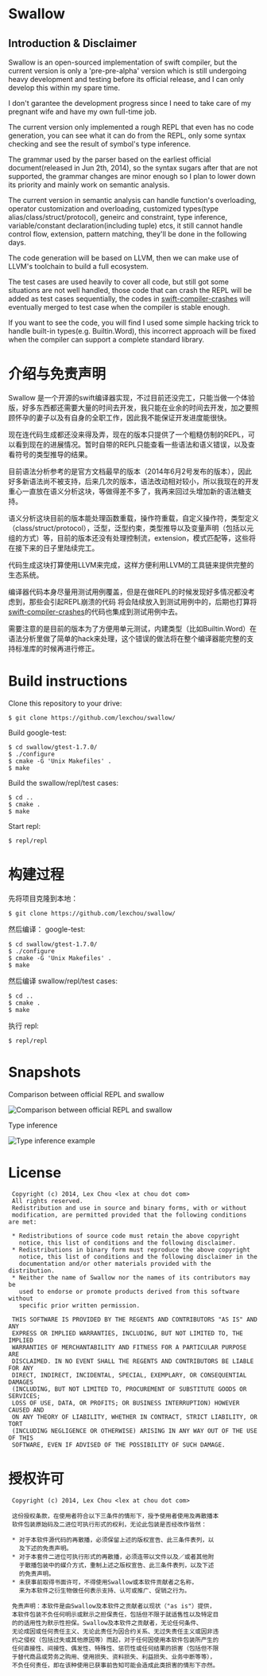 # Swallow

## Introduction & Disclaimer
Swallow is an open-sourced implementation of swift compiler, but the current version is only a 'pre-pre-alpha' version which is still undergoing heavy development and testing before its official release, and I can only develop this within my spare time.

I don't garantee the development progress since I need to take care of my pregnant wife and have my own full-time job.

The current version only implemented a rough REPL that even has no code generation, you can see what it can do from the REPL, only some syntax checking and see the result of symbol's type inference.

The grammar used by the parser based on the earliest official document(released in Jun 2th, 2014), so the syntax sugars after that are not supported, the grammar changes are minor enough so I plan to lower down its priority and mainly work on semantic analysis.

The current version in semantic analysis can handle function's overloading, operator customization and overloading, customized types(type alias/class/struct/protocol), geneirc and constraint, type inference, variable/constant declaration(including tuple) etcs, it still cannot handle control flow, extension, pattern matching, they'll be done in the following days.

The code generation will be based on LLVM, then we can make use of LLVM's toolchain to build a full ecosystem.

The test cases are used heavily to cover all code, but still got some situations are not well handled, those code that can crash the REPL will be added as test cases sequentially, the codes in [swift-compiler-crashes](https://github.com/practicalswift/swift-compiler-crashes) will eventually merged to test case when the compiler is stable enough.

If you want to see the code, you will find I used some simple hacking trick to handle built-in types(e.g. Builtin.Word), this incorrect approach will be fixed when the compiler can support a complete standard library.



# 介绍与免责声明
Swallow 是一个开源的swift编译器实现，不过目前还没完工，只能当做一个体验版，好多东西都还需要大量的时间去开发，我只能在业余的时间去开发，加之要照顾怀孕的妻子以及有自身的全职工作，因此我不能保证开发进度能很快。

现在连代码生成都还没来得及弄，现在的版本只提供了一个粗糙仿制的REPL，可以看到现在的进展情况。暂时自带的REPL只能查看一些语法和语义错误，以及查看符号的类型推导的结果。

目前语法分析参考的是官方文档最早的版本（2014年6月2号发布的版本），因此好多新语法尚不被支持，后来几次的版本，语法改动相对较小，所以我现在的开发重心一直放在语义分析这块，等做得差不多了，我再来回过头增加新的语法糖支持。

语义分析这块目前的版本能处理函数重载，操作符重载，自定义操作符，类型定义（class/struct/protocol），泛型，泛型约束，类型推导以及变量声明（包括以元组的方式）等，目前的版本还没有处理控制流，extension，模式匹配等，这些将在接下来的日子里陆续完工。

代码生成这块打算使用LLVM来完成，这样方便利用LLVM的工具链来提供完整的生态系统。

编译器代码本身尽量用测试用例覆盖，但是在做REPL的时候发现好多情况都没考虑到，那些会引起REPL崩溃的代码 将会陆续放入到测试用例中的，后期也打算将[swift-compiler-crashes](https://github.com/practicalswift/swift-compiler-crashes)的代码也集成到测试用例中去。

需要注意的是目前的版本为了方便用单元测试，内建类型（比如Builtin.Word）在语法分析里做了简单的hack来处理，这个错误的做法将在整个编译器能完整的支持标准库的时候再进行修正。


# Build instructions
Clone this repository to your drive:
```
$ git clone https://github.com/lexchou/swallow/
```
Build google-test:
```
$ cd swallow/gtest-1.7.0/
$ ./configure
$ cmake -G 'Unix Makefiles' .
$ make
```
Build the swallow/repl/test cases:
```
$ cd ..
$ cmake .
$ make
```
Start repl:
```
$ repl/repl
```


# 构建过程
先将项目克隆到本地：
```
$ git clone https://github.com/lexchou/swallow/
```
然后编译： google-test:
```
$ cd swallow/gtest-1.7.0/
$ ./configure
$ cmake -G 'Unix Makefiles' .
$ make
```
然后编译 swallow/repl/test cases:
```
$ cd ..
$ cmake .
$ make
```
执行 repl:
```
$ repl/repl
```


# Snapshots
Comparison between official REPL and swallow

![Comparison between official REPL and swallow](docs/images/repl-comparison.jpg)

Type inference

![Type inference example](docs/images/type-inference.png)


# License

```
 Copyright (c) 2014, Lex Chou <lex at chou dot com> 
 All rights reserved.
 Redistribution and use in source and binary forms, with or without
 modification, are permitted provided that the following conditions are met:

 * Redistributions of source code must retain the above copyright
   notice, this list of conditions and the following disclaimer.
 * Redistributions in binary form must reproduce the above copyright
   notice, this list of conditions and the following disclaimer in the
   documentation and/or other materials provided with the distribution.
 * Neither the name of Swallow nor the names of its contributors may be
   used to endorse or promote products derived from this software without
   specific prior written permission.

 THIS SOFTWARE IS PROVIDED BY THE REGENTS AND CONTRIBUTORS "AS IS" AND ANY
 EXPRESS OR IMPLIED WARRANTIES, INCLUDING, BUT NOT LIMITED TO, THE IMPLIED
 WARRANTIES OF MERCHANTABILITY AND FITNESS FOR A PARTICULAR PURPOSE ARE
 DISCLAIMED. IN NO EVENT SHALL THE REGENTS AND CONTRIBUTORS BE LIABLE FOR ANY
 DIRECT, INDIRECT, INCIDENTAL, SPECIAL, EXEMPLARY, OR CONSEQUENTIAL DAMAGES
 (INCLUDING, BUT NOT LIMITED TO, PROCUREMENT OF SUBSTITUTE GOODS OR SERVICES;
 LOSS OF USE, DATA, OR PROFITS; OR BUSINESS INTERRUPTION) HOWEVER CAUSED AND
 ON ANY THEORY OF LIABILITY, WHETHER IN CONTRACT, STRICT LIABILITY, OR TORT
 (INCLUDING NEGLIGENCE OR OTHERWISE) ARISING IN ANY WAY OUT OF THE USE OF THIS
 SOFTWARE, EVEN IF ADVISED OF THE POSSIBILITY OF SUCH DAMAGE.
```

# 授权许可
```
 Copyright (c) 2014, Lex Chou <lex at chou dot com> 
 
 这份授权条款，在使用者符合以下三条件的情形下，授予使用者使用及再散播本
 软件包装原始码及二进位可执行形式的权利，无论此包装是否经改作皆然：
 
 * 对于本软件源代码的再散播，必须保留上述的版权宣告、此三条件表列，以
   及下述的免责声明。
 * 对于本套件二进位可执行形式的再散播，必须连带以文件以及／或者其他附
   于散播包装中的媒介方式，重制上述之版权宣告、此三条件表列，以及下述
   的免责声明。
 * 未获事前取得书面许可，不得使用Swallow或本软件贡献者之名称，
   来为本软件之衍生物做任何表示支持、认可或推广、促销之行为。
 
 免责声明：本软件是由Swallow及本软件之贡献者以现状（"as is"）提供，
 本软件包装不负任何明示或默示之担保责任，包括但不限于就适售性以及特定目
 的的适用性为默示性担保。Swallow及本软件之贡献者，无论任何条件、
 无论成因或任何责任主义、无论此责任为因合约关系、无过失责任主义或因非违
 约之侵权（包括过失或其他原因等）而起，对于任何因使用本软件包装所产生的
 任何直接性、间接性、偶发性、特殊性、惩罚性或任何结果的损害（包括但不限
 于替代商品或劳务之购用、使用损失、资料损失、利益损失、业务中断等等），
 不负任何责任，即在该种使用已获事前告知可能会造成此类损害的情形下亦然。
```

